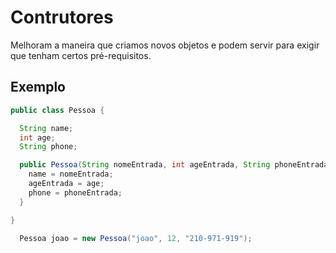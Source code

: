# Contrutores 

Melhoram a maneira que criamos novos objetos e podem servir para exigir que tenham certos pré-requisitos.

## Exemplo

```java
public class Pessoa {

  String name;
  int age;
  String phone;

  public Pessoa(String nomeEntrada, int ageEntrada, String phoneEntrada){
    name = nomeEntrada;
    ageEntrada = age;
    phone = phoneEntrada;
  }

}
```

```java
  Pessoa joao = new Pessoa("joao", 12, "210-971-919");
```
